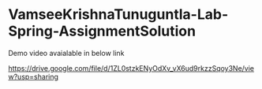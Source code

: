 # VamseeKrishnaTunuguntla-Lab-Spring-AssignmentSolution

Demo video avaialable in below link

https://drive.google.com/file/d/1ZL0stzkENyOdXv_vX6ud9rkzzSqoy3Ne/view?usp=sharing
